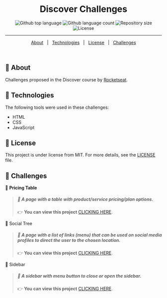 <h1 align="center">Discover Challenges</h1>

<p align="center">
  <img alt="Github top language" src="https://img.shields.io/github/languages/top/luizgfalqueto/discover-challenges?color=1f32e0">

  <img alt="Github language count" src="https://img.shields.io/github/languages/count/luizgfalqueto/discover-challenges?color=1f32e0">

  <img alt="Repository size" src="https://img.shields.io/github/repo-size/luizgfalqueto/discover-challenges?color=1f32e0">

  <img alt="License" src="https://img.shields.io/github/license/luizgfalqueto/discover-challenges?color=1f32e0">
</p>

<hr>
<p align="center">
  <a href="#dart-about">About</a> &#xa0; | &#xa0;
  <a href="#rocket-technologies">Technologies</a> &#xa0; | &#xa0;
  <a href="#memo-license">License</a> &#xa0; | &#xa0;
  <a href="#checkered_flag-challenges">Challenges</a>
</p>
<br>

## :dart: About ##

Challenges proposed in the Discover course by <a href="https://github.com/Rocketseat">Rocketseat</a>.

## :rocket: Technologies ##

The following tools were used in these challenges:

- HTML
- CSS
- JavaScript

## :memo: License ##

This project is under license from MIT. For more details, see the [LICENSE](LICENSE) file.

## :checkered_flag: Challenges ##

:large_blue_circle: **Pricing Table**
    
  >##### :pushpin: A page with a table with product/service pricing/plan options.
  > :point_right: **You can view this project** <a href="./pricing-table/">CLICKING HERE</a>.

:large_blue_circle: Social Tree
  >##### :pushpin: A page with a list of links (menu) that can be used on social media profiles to direct the user to the chosen location.
  >:point_right: **You can view this project** <a href="./social-tree/">CLICKING HERE</a>.

:large_blue_circle: Sidebar
  >##### :pushpin:  A sidebar with menu button to close or open the sidebar.
  >:point_right: **You can view this project** <a href="./sidebar/">CLICKING HERE</a>.